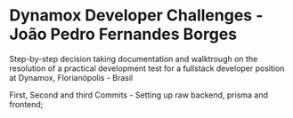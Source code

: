 # Dynamox Developer Challenges - João Pedro Fernandes Borges

Step-by-step decision taking documentation and walktrough on the resolution of a practical development test for a fullstack developer position at Dynamox, Florianópolis - Brasil

First, Second and third Commits - Setting up raw backend, prisma and frontend;

